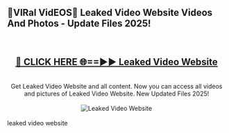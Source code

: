 <h2>🔴VIRal VidEOS🔴 Leaked Video Website Videos And Photos - Update Files 2025!</h2>
<br>
<div align="center">
<h2><a href="https://virallinks.top/Hdb6NB" rel="nofollow">🔴 CLICK HERE 🌐==►► Leaked Video Website</a></h2>
<br>
Get Leaked Video Website and all content. Now you can access all videos and pictures of Leaked Video Website. New Updated Files 2025!
<br>
<br>
<a href="https://virallinks.top/Hdb6NB" rel="nofollow" data-target="animated-image.originalLink"><img src="https://i.imgur.com/dJHk4Zq.gif)" alt="Leaked Video Website" style="max-width: 100%; display: inline-block;" data-target="animated-image.originalImage"></a>
</div>
<br>
leaked video website